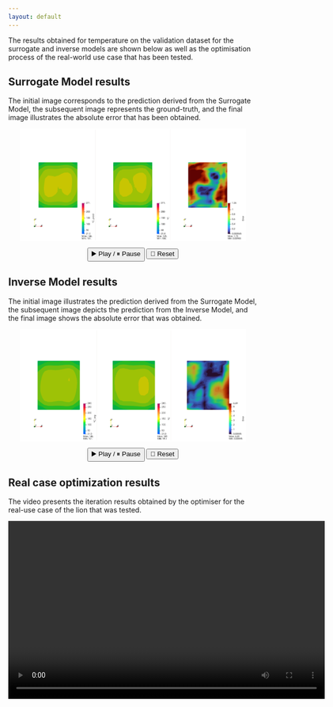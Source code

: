 ```yaml
---
layout: default
---
```



The results obtained for temperature on the validation dataset for the surrogate and inverse models are shown below as well as the optimisation process of the real-world use case that has been tested.

## Surrogate Model results

The initial image corresponds to the prediction derived from the Surrogate Model, the subsequent image represents the ground-truth, and the final image illustrates the absolute error that has been obtained.

<div style="text-align: center;">
  <img id="slideshow_surrogate_model" src="img/surrogate_model//animation.0000.png" alt="Animation Frame" style="max-width: 90%; border: 2px solid #fff;"/>

  <div class="controls" style="margin-top: 10px;">
    <button onclick="togglePlaySurrogateResults()">▶️ Play / ⏸ Pause</button>
    <button onclick="resetSurrogateResults()">🔄 Reset</button>
  </div>
</div>

<script>
  const totalFrames = 2048;
  const fps = 2;
  const imgSurrogate = document.getElementById("slideshow_surrogate_model");
  let frameSurrogate = 0;
  let playingSurrogate = true;
  let intervalSurrogate = null;

  function pad(num, size) {
    return String(num).padStart(size, '0');
  }

  function updateFrameSurrogateResults() {
    const padded = pad(frameSurrogate, 4);
    imgSurrogate.src = `img/surrogate_model/animation.${padded}.png`;
    frameSurrogate = (frameSurrogate + 1) % totalFrames;
  }

  function startSurrogateResults() {
    intervalSurrogate = setInterval(updateFrameSurrogateResults, 1000 / fps);
  }

  function stopSurrogateResults() {
    clearInterval(intervalSurrogate);
  }

  function togglePlaySurrogateResults() {
    playingSurrogate = !playingSurrogate;
    if (playingSurrogate) startSurrogateResults();
    else stopSurrogateResults();
  }

  function resetSurrogateResults() {
    frame = 0;
    imgSurrogate.src = `img/surrogate_model/animation.0000.png`;
  }

  startSurrogateResults();
</script>

## Inverse Model results

The initial image illustrates the prediction derived from the Surrogate Model, the subsequent image depicts the prediction from the Inverse Model, and the final image shows the absolute error that was obtained.


<div style="text-align: center;">
  <img id="slideshow_inverse_model" src="img/inverse_model/animation.0000.png" alt="Animation frameSurrogate" style="max-width: 90%; border: 2px solid #fff;"/>

  <div class="controls" style="margin-top: 10px;">
    <button onclick="togglePlayInverseResults()">▶️ Play / ⏸ Pause</button>
    <button onclick="resetInverseResults()">🔄 Reset</button>
  </div>
</div>

<script>
  let frameInverse = 0;
  const imgInverse = document.getElementById("slideshow_inverse_model");
  let playingInverse = true;
  let intervalnverse = null;

  function pad(num, size) {
    return String(num).padStart(size, '0');
  }

  function updateFrameInverseResults() {
    const padded = pad(frameInverse, 4);
    imgInverse.src = `img/inverse_model/animation.${padded}.png`;
    frameInverse = (frameInverse + 1) % totalFrames;
  }

  function startInverseResults() {
    intervalnverse = setInterval(updateFrameInverseResults, 1000 / fps);
  }

  function stopInverseResults() {
    clearInterval(intervalnverse);
  }

  function togglePlayInverseResults() {
    playingInverse = !playingInverse;
    if (playingInverse) startInverseResults();
    else stopInverseResults();
  }

  function resetInverseResults() {
    frameInverse = 0;
    imgInverse.src = `img/inverse_model/animation.0000.png`;
  }

  startInverseResults();
</script>

## Real case optimization results

The video presents the iteration results obtained by the optimiser for the real-use case of the lion that was tested.

<div style="text-align: center;">
  <video width="640" height="360" controls>
    <source src="video/ottimizzatore.mp4" type="video/mp4">
    Your browser does not support the video tag.
  </video>
</div>
